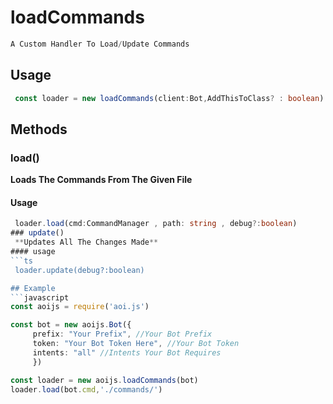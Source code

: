 # loadCommands 

 ```js
 A Custom Handler To Load/Update Commands
 ```
## Usage
```ts
 const loader = new loadCommands(client:Bot,AddThisToClass? : boolean)
```
## Methods 
### load()
 **Loads The Commands From The Given File**
#### Usage 
```ts
 loader.load(cmd:CommandManager , path: string , debug?:boolean) 
### update()
 **Updates All The Changes Made** 
#### usage
```ts
 loader.update(debug?:boolean)

## Example 
```javascript
const aoijs = require('aoi.js')

const bot = new aoijs.Bot({
     prefix: "Your Prefix", //Your Bot Prefix
     token: "Your Bot Token Here", //Your Bot Token
     intents: "all" //Intents Your Bot Requires 
     })

const loader = new aoijs.loadCommands(bot)
loader.load(bot.cmd,'./commands/')
```